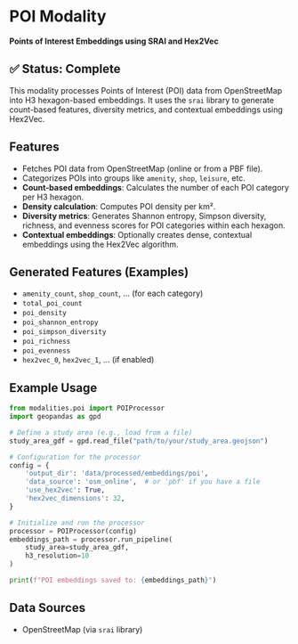# POI Modality

**Points of Interest Embeddings using SRAI and Hex2Vec**

## ✅ Status: Complete

This modality processes Points of Interest (POI) data from OpenStreetMap into H3 hexagon-based embeddings. It uses the `srai` library to generate count-based features, diversity metrics, and contextual embeddings using Hex2Vec.

## Features
- Fetches POI data from OpenStreetMap (online or from a PBF file).
- Categorizes POIs into groups like `amenity`, `shop`, `leisure`, etc.
- **Count-based embeddings**: Calculates the number of each POI category per H3 hexagon.
- **Density calculation**: Computes POI density per km².
- **Diversity metrics**: Generates Shannon entropy, Simpson diversity, richness, and evenness scores for POI categories within each hexagon.
- **Contextual embeddings**: Optionally creates dense, contextual embeddings using the Hex2Vec algorithm.

## Generated Features (Examples)
- `amenity_count`, `shop_count`, ... (for each category)
- `total_poi_count`
- `poi_density`
- `poi_shannon_entropy`
- `poi_simpson_diversity`
- `poi_richness`
- `poi_evenness`
- `hex2vec_0`, `hex2vec_1`, ... (if enabled)

## Example Usage
```python
from modalities.poi import POIProcessor
import geopandas as gpd

# Define a study area (e.g., load from a file)
study_area_gdf = gpd.read_file("path/to/your/study_area.geojson")

# Configuration for the processor
config = {
    'output_dir': 'data/processed/embeddings/poi',
    'data_source': 'osm_online',  # or 'pbf' if you have a file
    'use_hex2vec': True,
    'hex2vec_dimensions': 32,
}

# Initialize and run the processor
processor = POIProcessor(config)
embeddings_path = processor.run_pipeline(
    study_area=study_area_gdf,
    h3_resolution=10
)

print(f"POI embeddings saved to: {embeddings_path}")
```

## Data Sources
- OpenStreetMap (via `srai` library)
